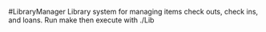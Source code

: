 #LibraryManager
Library system for managing items check outs, check ins, and loans.
Run make then execute with ./Lib
